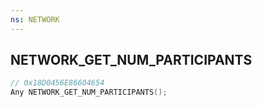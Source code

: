 ```yaml
---
ns: NETWORK
---
```

## NETWORK_GET_NUM_PARTICIPANTS

```c
// 0x18D0456E86604654
Any NETWORK_GET_NUM_PARTICIPANTS();
```

